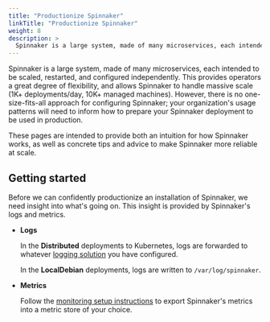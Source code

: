 ```yaml
---
title: "Productionize Spinnaker"
linkTitle: "Productionize Spinnaker"
weight: 8
description: >
  Spinnaker is a large system, made of many microservices, each intended to be scaled, restarted, and configured independently.
---
```


Spinnaker is a large system, made of many microservices, each intended to be
scaled, restarted, and configured independently. This provides operators a
great degree of flexibility, and allows Spinnaker to handle massive scale (1K+
deployments/day, 10K+ managed machines). However, there is no one-size-fits-all
approach for configuring Spinnaker; your organization's usage patterns will
need to inform how to prepare your Spinnaker deployment to be used in
production.

These pages are intended to provide both an intuition for how Spinnaker works,
as well as concrete tips and advice to make Spinnaker more reliable at scale.

## Getting started

Before we can confidently productionize an installation of Spinnaker, we need
insight into what's going on. This insight is provided by Spinnaker's logs and
metrics.

* __Logs__

  In the __Distributed__ deployments to Kubernetes, logs are forwarded to
  whatever [logging
  solution](https://kubernetes.io/docs/concepts/cluster-administration/logging/)
  you have configured.

  In the __LocalDebian__ deployments, logs are written to `/var/log/spinnaker`.

* __Metrics__

  Follow the [monitoring setup instructions](/docs/setup/monitoring) to export
  Spinnaker's metrics into a metric store of your choice.

